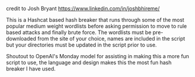 credit to Josh Bryant https://www.linkedin.com/in/joshbhireme/

This is a Hashcat based hash breaker that runs through some of the most 
popular medium weight wordlists before asking permission to move to rule based attacks and finally brute force.
The wordlists must be pre-downloaded from the site of your choice, names are included in the script but your directories
must be updated in the script prior to use. 

Shoutout to OpenAI's Monday model for assisting in making this a more fun script to use, the language and design
makes this the most fun hash breaker I have used. 
